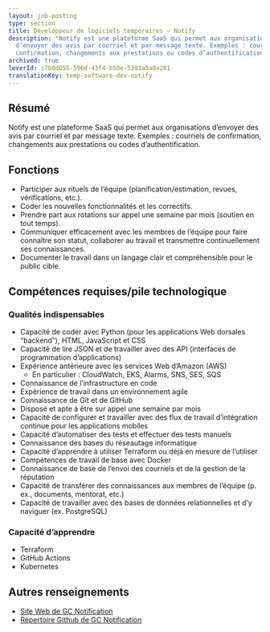 ```yaml
---
layout: job-posting
type: section
title: Développeur de logiciels temporaires – Notify
description: "Notify est une plateforme SaaS qui permet aux organisations
  d’envoyer des avis par courriel et par message texte. Exemples : courriels de
  confirmation, changements aux prestations ou codes d’authentification."
archived: true
leverId: c7b0d055-596d-43f4-b50e-5393a5a0a281
translationKey: temp-software-dev-notify
---
```

## Résumé

Notify est une plateforme SaaS qui permet aux organisations d’envoyer des avis par courriel et par message texte. Exemples : courriels de confirmation, changements aux prestations ou codes d’authentification.

## Fonctions

* Participer aux rituels de l’équipe (planification/estimation, revues, vérifications, etc.).
* Coder les nouvelles fonctionnalités et les correctifs.
* Prendre part aux rotations sur appel une semaine par mois (soutien en tout temps).
* Communiquer efficacement avec les membres de l’équipe pour faire connaître son statut, collaborer au travail et transmettre continuellement ses connaissances.
* Documenter le travail dans un langage clair et compréhensible pour le public cible.

## Compétences requises/pile technologique

### Qualités indispensables

* Capacité de coder avec Python (pour les applications Web dorsales “backend”), HTML, JavaScript et CSS
* Capacité de lire JSON et de travailler avec des API (interfaces de programmation d’applications)
* Expérience antérieure avec les services Web d’Amazon (AWS)
  * En particulier : CloudWatch, EKS, Alarms, SNS, SES, SQS
* Connaissance de l’infrastructure en code
* Expérience de travail dans un environnement agile
* Connaissance de Git et de GitHub
* Disposé et apte à être sur appel une semaine par mois
* Capacité de configurer et travailler avec des flux de travail d’intégration continue pour les applications mobiles
* Capacité d’automatiser des tests et effectuer des tests manuels
* Connaissance des bases du réseautage informatique
* Capacité d’apprendre à utiliser Terraform ou déjà en mesure de l’utiliser
* Compétences de travail de base avec Docker
* Connaissance de base de l’envoi des courriels et de la gestion de la réputation
* Capacité de transférer des connaissances aux membres de l’équipe (p. ex., documents, mentorat, etc.)
* Capacité de travailler avec des bases de données relationnelles et d’y naviguer (ex. PostgreSQL)

### Capacité d’apprendre

* Terraform
* GitHub Actions
* Kubernetes

## Autres renseignements

* [Site Web de GC Notification](https://notification.alpha.canada.ca)
* [Répertoire Github de GC Notification](https://github.com/cds-snc/notification-api)